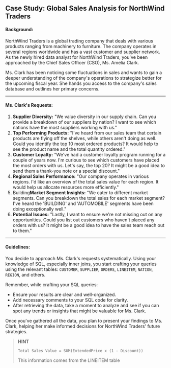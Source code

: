 ## **Case Study: Global Sales Analysis for NorthWind Traders**

#### **Background:**

NorthWind Traders is a global trading company that deals with various products ranging from machinery to furniture. The company operates in several regions worldwide and has a vast customer and supplier network. As the newly hired data analyst for NorthWind Traders, you've been approached by the Chief Sales Officer (CSO), Ms. Amelia Clark.

Ms. Clark has been noticing some fluctuations in sales and wants to gain a deeper understanding of the company's operations to strategize better for the upcoming fiscal year. She hands you access to the company's sales database and outlines her primary concerns.

------

#### **Ms. Clark's Requests:**

1. **Supplier Diversity:** "We value diversity in our supply chain. Can you provide a breakdown of our suppliers by nation? I want to see which nations have the most suppliers working with us."
2. **Top Performing Products:** "I've heard from our sales team that certain products are flying off the shelves, while others aren't doing as well. Could you identify the top 10 most ordered products? It would help to see the product name and the total quantity ordered."
3. **Customer Loyalty:** "We've had a customer loyalty program running for a couple of years now. I'm curious to see which customers have placed the most orders with us. Let's say, the top 20? It might be a good idea to send them a thank-you note or a special discount."
4. **Regional Sales Performance:** "Our company operates in various regions. I'd like an overview of the total sales value for each region. It would help us allocate resources more efficiently."
5. Building**Market Segment Insights:** "We cater to different market segments. Can you breakdown the total sales for each market segment? I've heard the 'BUILDING' and 'AUTOMOBILE' segments have been doing exceptionally well."
6. **Potential Issues:** "Lastly, I want to ensure we're not missing out on any opportunities. Could you list out customers who haven't placed any orders with us? It might be a good idea to have the sales team reach out to them."

------

#### **Guidelines:**

You decide to approach Ms. Clark's requests systematically. Using your knowledge of SQL, especially inner joins, you start crafting your queries using the relevant tables: `CUSTOMER`, `SUPPLIER`, `ORDERS`, `LINEITEM`, `NATION`, `REGION`, and others.

Remember, while crafting your SQL queries:

- Ensure your results are clear and well-organized.
- Add necessary comments to your SQL code for clarity.
- After retrieving the data, take a moment to analyze and see if you can spot any trends or insights that might be valuable for Ms. Clark.

Once you've gathered all the data, you plan to present your findings to Ms. Clark, helping her make informed decisions for NorthWind Traders' future strategies.

> **HINT**
>
> `Total Sales Value = SUM(ExtendedPrice x (1 - Discount))`
>
> This information comes from the LINEITEM table 
